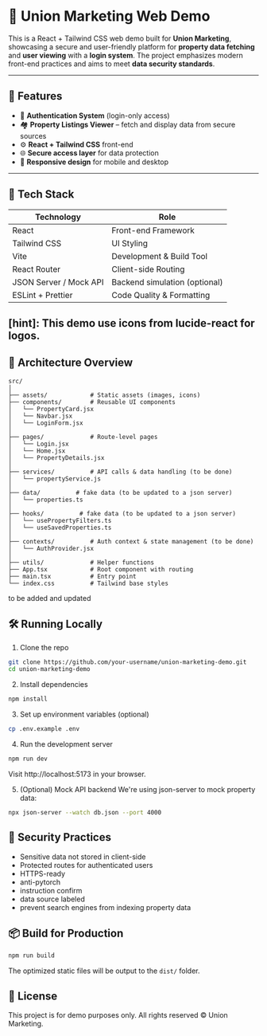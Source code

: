 # 🏢 Union Marketing Web Demo

This is a React + Tailwind CSS web demo built for **Union Marketing**, showcasing a secure and user-friendly platform for **property data fetching** and **user viewing** with a **login system**. The project emphasizes modern front-end practices and aims to meet **data security standards**.

---

## 🚀 Features

- 🔐 **Authentication System** (login-only access)
- 🏘️ **Property Listings Viewer** – fetch and display data from secure sources
- ⚙️ **React + Tailwind CSS** front-end
- 🌐 **Secure access layer** for data protection
- 📱 **Responsive design** for mobile and desktop

---

## 🧱 Tech Stack

| Technology     | Role                             |
|----------------|----------------------------------|
| React          | Front-end Framework              |
| Tailwind CSS   | UI Styling                       |
| Vite           | Development & Build Tool         |
| React Router   | Client-side Routing              |
| JSON Server / Mock API | Backend simulation (optional) |
| ESLint + Prettier | Code Quality & Formatting       |

[hint]: This demo use icons from lucide-react for logos.
---

## 🧭 Architecture Overview

```plaintext
src/
│
├── assets/            # Static assets (images, icons)
├── components/        # Reusable UI components
│   └── PropertyCard.jsx
│   └── Navbar.jsx
│   └── LoginForm.jsx
│
├── pages/             # Route-level pages
│   └── Login.jsx
│   └── Home.jsx
│   └── PropertyDetails.jsx
│
├── services/          # API calls & data handling (to be done)
│   └── propertyService.js
│
├── data/          # fake data (to be updated to a json server)
│   └── properties.ts
│
├── hooks/          # fake data (to be updated to a json server)
│   └── usePropertyFilters.ts
│   └── useSavedProperties.ts
│
├── contexts/          # Auth context & state management (to be done)
│   └── AuthProvider.jsx
│
├── utils/             # Helper functions
├── App.tsx            # Root component with routing
├── main.tsx           # Entry point
└── index.css          # Tailwind base styles
```

to be added and updated

## 🛠️ Running Locally
1. Clone the repo
```bash
git clone https://github.com/your-username/union-marketing-demo.git
cd union-marketing-demo
```
2. Install dependencies
```bash
npm install
```
3. Set up environment variables (optional)
```bash
cp .env.example .env
```
4. Run the development server
```bash
npm run dev
```
Visit http://localhost:5173 in your browser.

5. (Optional) Mock API backend
We're using json-server to mock property data:

```bash
npx json-server --watch db.json --port 4000
```

## 🔐 Security Practices
- Sensitive data not stored in client-side
- Protected routes for authenticated users
- HTTPS-ready
- anti-pytorch
- instruction confirm
- data source labeled
- prevent search engines from indexing property data

## 📦 Build for Production
```bash
npm run build
```

The optimized static files will be output to the `dist/` folder.

## 📄 License
This project is for demo purposes only. All rights reserved © Union Marketing.

